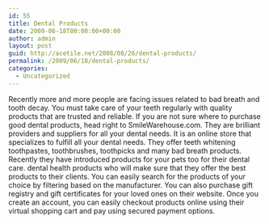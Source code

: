 ```yaml
---
id: 55
title: Dental Products
date: 2009-06-18T00:00:00+00:00
author: admin
layout: post
guid: http://acetile.net/2008/08/26/dental-products/
permalink: /2009/06/18/dental-products/
categories:
  - Uncategorized
---
```

Recently more and more people are facing issues related to bad breath and tooth decay. You must take care of your teeth regularly with quality products that are trusted and reliable. If you are not sure where to purchase good dental products, head right to SmileWarehouse.com. They are brilliant providers and suppliers for all your dental needs. It is an online store that specializes to fulfill all your dental needs. They offer teeth whitening toothpastes, toothbrushes, toothpicks and many bad breath products. Recently they have introduced products for your pets too for their dental care. dental health products who will make sure that they offer the best products to their clients. You can easily search for the products of your choice by filtering based on the manufacturer. You can also purchase gift registry and gift certificates for your loved ones on their website. Once you create an account, you can easily checkout products online using their virtual shopping cart and pay using secured payment options.